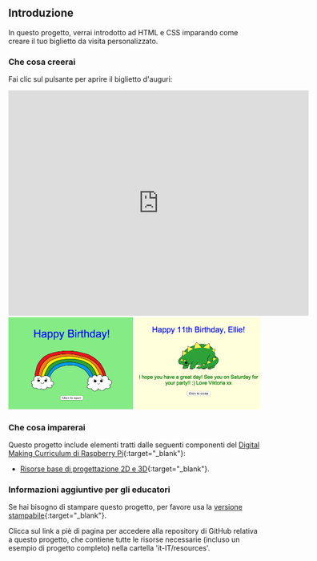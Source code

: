 ## Introduzione

In questo progetto, verrai introdotto ad HTML e CSS imparando come creare il tuo biglietto da visita personalizzato.

### Che cosa creerai

Fai clic sul pulsante per aprire il biglietto d'auguri:

<div class="trinket">
  <iframe src="https://trinket.io/embed/html/1ec5138350?outputOnly=true&start=result" width="600" height="450" frameborder="0" marginwidth="0" marginheight="0" allowfullscreen>
  </iframe>
  <img src="images/birthday-final.png">
</div>

### Che cosa imparerai

Questo progetto include elementi tratti dalle seguenti componenti del [Digital Making Curriculum di Raspberry Pi](http://rpf.io/curriculum){:target="_blank"}:

+ [Risorse base di progettazione 2D e 3D](https://www.raspberrypi.org/curriculum/design/creator){:target="_blank"}.

### Informazioni aggiuntive per gli educatori

Se hai bisogno di stampare questo progetto, per favore usa la [versione stampabile](https://projects.raspberrypi.org/it-IT/projects/happy-birthday/print){:target="_blank"}.

Clicca sul link a piè di pagina per accedere alla repository di GitHub relativa a questo progetto, che contiene tutte le risorse necessarie (incluso un esempio di progetto completo) nella cartella 'it-IT/resources'.